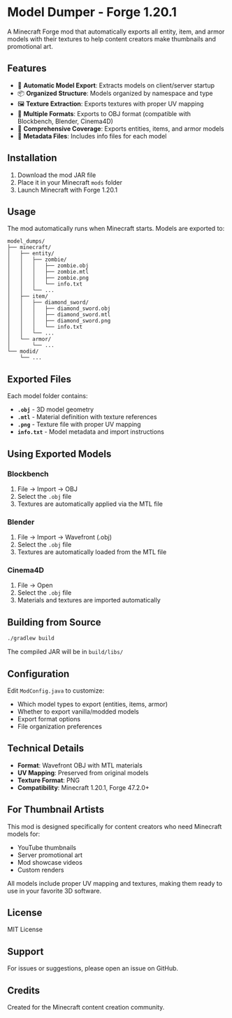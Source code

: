 # Model Dumper - Forge 1.20.1

A Minecraft Forge mod that automatically exports all entity, item, and armor models with their textures to help content creators make thumbnails and promotional art.

## Features

- 🎨 **Automatic Model Export**: Extracts models on client/server startup
- 📦 **Organized Structure**: Models organized by namespace and type
- 🖼️ **Texture Extraction**: Exports textures with proper UV mapping
- 🔧 **Multiple Formats**: Exports to OBJ format (compatible with Blockbench, Blender, Cinema4D)
- 🎯 **Comprehensive Coverage**: Exports entities, items, and armor models
- 📝 **Metadata Files**: Includes info files for each model

## Installation

1. Download the mod JAR file
2. Place it in your Minecraft `mods` folder
3. Launch Minecraft with Forge 1.20.1

## Usage

The mod automatically runs when Minecraft starts. Models are exported to:

```
model_dumps/
├── minecraft/
│   ├── entity/
│   │   ├── zombie/
│   │   │   ├── zombie.obj
│   │   │   ├── zombie.mtl
│   │   │   ├── zombie.png
│   │   │   └── info.txt
│   │   └── ...
│   ├── item/
│   │   ├── diamond_sword/
│   │   │   ├── diamond_sword.obj
│   │   │   ├── diamond_sword.mtl
│   │   │   ├── diamond_sword.png
│   │   │   └── info.txt
│   │   └── ...
│   └── armor/
│       └── ...
└── modid/
    └── ...
```

## Exported Files

Each model folder contains:

- **`.obj`** - 3D model geometry
- **`.mtl`** - Material definition with texture references
- **`.png`** - Texture file with proper UV mapping
- **`info.txt`** - Model metadata and import instructions

## Using Exported Models

### Blockbench
1. File → Import → OBJ
2. Select the `.obj` file
3. Textures are automatically applied via the MTL file

### Blender
1. File → Import → Wavefront (.obj)
2. Select the `.obj` file
3. Textures are automatically loaded from the MTL file

### Cinema4D
1. File → Open
2. Select the `.obj` file
3. Materials and textures are imported automatically

## Building from Source

```bash
./gradlew build
```

The compiled JAR will be in `build/libs/`

## Configuration

Edit `ModConfig.java` to customize:
- Which model types to export (entities, items, armor)
- Whether to export vanilla/modded models
- Export format options
- File organization preferences

## Technical Details

- **Format**: Wavefront OBJ with MTL materials
- **UV Mapping**: Preserved from original models
- **Texture Format**: PNG
- **Compatibility**: Minecraft 1.20.1, Forge 47.2.0+

## For Thumbnail Artists

This mod is designed specifically for content creators who need Minecraft models for:
- YouTube thumbnails
- Server promotional art
- Mod showcase videos
- Custom renders

All models include proper UV mapping and textures, making them ready to use in your favorite 3D software.

## License

MIT License

## Support

For issues or suggestions, please open an issue on GitHub.

## Credits

Created for the Minecraft content creation community.
